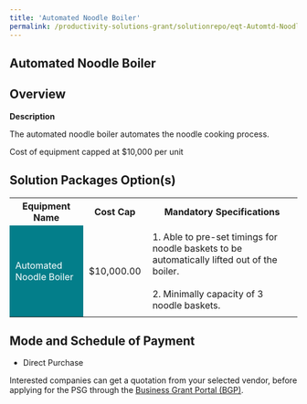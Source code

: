 ```yaml
---
title: 'Automated Noodle Boiler'
permalink: /productivity-solutions-grant/solutionrepo/eqt-Automtd-Noodl-Bolr-Food-Srvcs
---
```


## Automated Noodle Boiler

## Overview

**Description**

The automated noodle boiler automates the noodle cooking process. 

Cost of equipment capped at $10,000 per unit 



## Solution Packages Option(s)

<table>
<tr>
<th><b>Equipment Name</b></th>
<th><b>Cost Cap</b></th>
<th><b>Mandatory Specifications</b></th>
</tr>
<tr>
<td style='padding: 10px; background-color: #037E8A; color: #FFFFFF;'>Automated Noodle Boiler</td>
<td style='padding: 10px;'>$10,000.00</td>
<td style='padding: 10px;'>1. Able to pre-set timings for noodle baskets to be automatically lifted out of the boiler.<br><br>2. Minimally capacity of 3 noodle baskets.</td>
</tr>
</table>

## Mode and Schedule of Payment

 - Direct Purchase

Interested companies can get a quotation from your selected vendor, before applying for the PSG through the <a href='https://www.businessgrants.gov.sg/' target='_blank' rel='noopener'>Business Grant Portal (BGP)</a>.

<script src="/jquery/resize-tables.js"></script>
